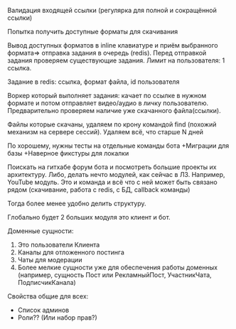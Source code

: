 Валидация входящей ссылки (регулярка для полной и сокращённой ссылки)

Попытка получить доступные форматы для скачивания

Вывод доступных форматов в inline клавиатуре и приём выбранного формата=> отправка задания в очередь (redis). Перед отправкой задания проверяем существующие задания. Лимит на пользователя: 1 ссылка.

Задание в redis: ссылка, формат файла, id пользователя

Воркер который выполняет задания: качает по ссылке в нужном формате и потом отправляет видео/аудио в личку пользователю. Предварительно проверяем наличие уже скачанного файла(ссылки).

Файлы которые скачаны, удаляем по крону командой find (похожий механизм на сервере сессий). Удаляем всё, что старше N дней



По хорошему, нужны тесты на отдельные команды бота +Миграции для базы
+Наверное фикстуры для локалки


Поискать на гитхабе форум бота и посмотреть большие проекты их архитектуру. Либо, делать нечто модулей, как сейчас в ЛЗ. Например, YouTube модуль. Это и команда и всё что с ней может быть связано рядом (скачивание, работа с redis, с БД, callback команды)

Тогда более менее удобно делить структуру.

Глобально будет 2 больших модуля это клиент и бот.

Доменные сущности:
1. Это пользователи Клиента
2. Каналы для отложенного постинга
3. Чаты для модерации
4. Более мелкие сущности уже для обеспечения работы доменных (например, сущность Пост или РекламныйПост, УчастникЧата, ПодписчикКанала)

Свойства общие для всех:
* Список админов
* Роли?? (Или набор прав?)